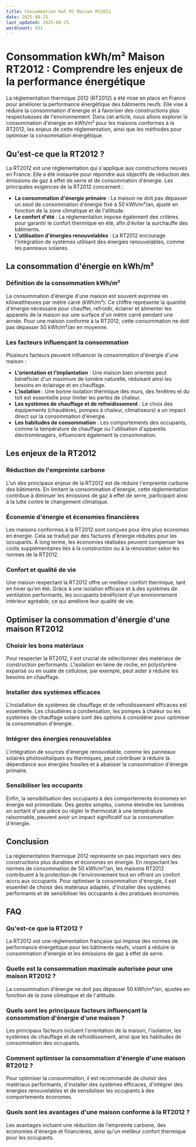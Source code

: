 ```yaml
---
title: Consommation Kwh M2 Maison Rt2012
date: 2025-08-25
last_updated: 2025-08-25
wordcount: 931
---
```


# Consommation kWh/m² Maison RT2012 : Comprendre les enjeux de la performance énergétique

La réglementation thermique 2012 (RT2012) a été mise en place en France pour améliorer la performance énergétique des bâtiments neufs. Elle vise à réduire la consommation d'énergie et à favoriser des constructions plus respectueuses de l'environnement. Dans cet article, nous allons explorer la consommation d'énergie en kWh/m² pour les maisons conformes à la RT2012, les enjeux de cette réglementation, ainsi que les méthodes pour optimiser la consommation énergétique.

## Qu'est-ce que la RT2012 ?

La RT2012 est une réglementation qui s'applique aux constructions neuves en France. Elle a été instaurée pour répondre aux objectifs de réduction des émissions de gaz à effet de serre et de consommation d'énergie. Les principales exigences de la RT2012 concernent :

- **La consommation d'énergie primaire** : La maison ne doit pas dépasser un seuil de consommation d'énergie fixé à 50 kWh/m²/an, ajusté en fonction de la zone climatique et de l'altitude.
- **Le confort d'été** : La réglementation impose également des critères pour garantir le confort thermique en été, afin d'éviter la surchauffe des bâtiments.
- **L'utilisation d'énergies renouvelables** : La RT2012 encourage l'intégration de systèmes utilisant des énergies renouvelables, comme les panneaux solaires.

## La consommation d'énergie en kWh/m²

### Définition de la consommation kWh/m²

La consommation d'énergie d'une maison est souvent exprimée en kilowattheures par mètre carré (kWh/m²). Ce chiffre représente la quantité d'énergie nécessaire pour chauffer, refroidir, éclairer et alimenter les appareils de la maison sur une surface d'un mètre carré pendant une année. Pour une maison conforme à la RT2012, cette consommation ne doit pas dépasser 50 kWh/m²/an en moyenne.

### Les facteurs influençant la consommation

Plusieurs facteurs peuvent influencer la consommation d'énergie d'une maison :

- **L'orientation et l'implantation** : Une maison bien orientée peut bénéficier d'un maximum de lumière naturelle, réduisant ainsi les besoins en éclairage et en chauffage.
- **L'isolation** : Une bonne isolation thermique des murs, des fenêtres et du toit est essentielle pour limiter les pertes de chaleur.
- **Les systèmes de chauffage et de refroidissement** : Le choix des équipements (chaudières, pompes à chaleur, climatiseurs) a un impact direct sur la consommation d'énergie.
- **Les habitudes de consommation** : Les comportements des occupants, comme la température de chauffage ou l'utilisation d'appareils électroménagers, influencent également la consommation.

## Les enjeux de la RT2012

### Réduction de l'empreinte carbone

L'un des principaux enjeux de la RT2012 est de réduire l'empreinte carbone des bâtiments. En limitant la consommation d'énergie, cette réglementation contribue à diminuer les émissions de gaz à effet de serre, participant ainsi à la lutte contre le changement climatique.

### Économie d'énergie et économies financières

Les maisons conformes à la RT2012 sont conçues pour être plus économes en énergie. Cela se traduit par des factures d'énergie réduites pour les occupants. À long terme, les économies réalisées peuvent compenser les coûts supplémentaires liés à la construction ou à la rénovation selon les normes de la RT2012.

### Confort et qualité de vie

Une maison respectant la RT2012 offre un meilleur confort thermique, tant en hiver qu'en été. Grâce à une isolation efficace et à des systèmes de ventilation performants, les occupants bénéficient d'un environnement intérieur agréable, ce qui améliore leur qualité de vie.

## Optimiser la consommation d'énergie d'une maison RT2012

### Choisir les bons matériaux

Pour respecter la RT2012, il est crucial de sélectionner des matériaux de construction performants. L'isolation en laine de roche, en polystyrène expansé ou en ouate de cellulose, par exemple, peut aider à réduire les besoins en chauffage.

### Installer des systèmes efficaces

L'installation de systèmes de chauffage et de refroidissement efficaces est essentielle. Les chaudières à condensation, les pompes à chaleur ou les systèmes de chauffage solaire sont des options à considérer pour optimiser la consommation d'énergie.

### Intégrer des énergies renouvelables

L'intégration de sources d'énergie renouvelable, comme les panneaux solaires photovoltaïques ou thermiques, peut contribuer à réduire la dépendance aux énergies fossiles et à abaisser la consommation d'énergie primaire.

### Sensibiliser les occupants

Enfin, la sensibilisation des occupants à des comportements économes en énergie est primordiale. Des gestes simples, comme éteindre les lumières en sortant d'une pièce ou régler le thermostat à une température raisonnable, peuvent avoir un impact significatif sur la consommation d'énergie.

## Conclusion

La réglementation thermique 2012 représente un pas important vers des constructions plus durables et économes en énergie. En respectant les normes de consommation de 50 kWh/m²/an, les maisons RT2012 contribuent à la protection de l'environnement tout en offrant un confort accru aux occupants. Pour optimiser la consommation d'énergie, il est essentiel de choisir des matériaux adaptés, d'installer des systèmes performants et de sensibiliser les occupants à des pratiques économes.

## FAQ

### Qu'est-ce que la RT2012 ?

La RT2012 est une réglementation française qui impose des normes de performance énergétique pour les bâtiments neufs, visant à réduire la consommation d'énergie et les émissions de gaz à effet de serre.

### Quelle est la consommation maximale autorisée pour une maison RT2012 ?

La consommation d'énergie ne doit pas dépasser 50 kWh/m²/an, ajustée en fonction de la zone climatique et de l'altitude.

### Quels sont les principaux facteurs influençant la consommation d'énergie d'une maison ?

Les principaux facteurs incluent l'orientation de la maison, l'isolation, les systèmes de chauffage et de refroidissement, ainsi que les habitudes de consommation des occupants.

### Comment optimiser la consommation d'énergie d'une maison RT2012 ?

Pour optimiser la consommation, il est recommandé de choisir des matériaux performants, d'installer des systèmes efficaces, d'intégrer des énergies renouvelables et de sensibiliser les occupants à des comportements économes.

### Quels sont les avantages d'une maison conforme à la RT2012 ?

Les avantages incluent une réduction de l'empreinte carbone, des économies d'énergie et financières, ainsi qu'un meilleur confort thermique pour les occupants.